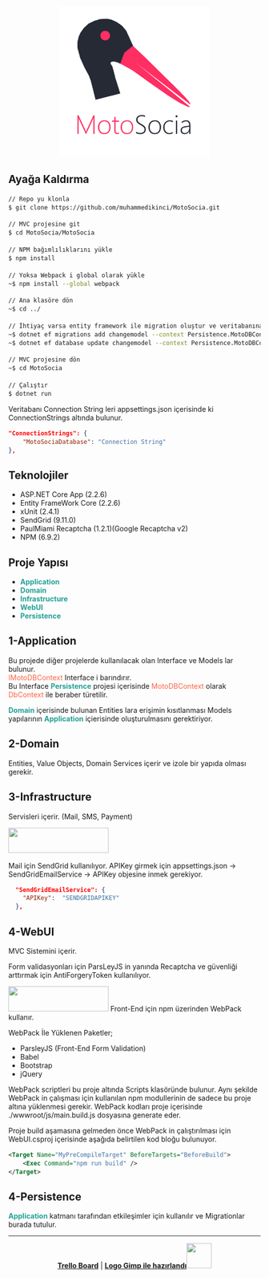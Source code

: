 <p align="center">
<img src="https://github.com/muhammedikinci/MotoSocia/blob/master/MotoSocia/wwwroot/img/motosocia-logo-with-text.png" width="300px" height="300px" />
</p>

## Ayağa Kaldırma
```sh
// Repo yu klonla
$ git clone https://github.com/muhammedikinci/MotoSocia.git

// MVC projesine git
$ cd MotoSocia/MotoSocia

// NPM bağımlılıklarını yükle
$ npm install

// Yoksa Webpack i global olarak yükle
~$ npm install --global webpack

// Ana klasöre dön
~$ cd ../

// İhtiyaç varsa entity framework ile migration oluştur ve veritabanına uygula
~$ dotnet ef migrations add changemodel --context Persistence.MotoDBContext --output-dir Migrations --project Persistence -s MotoSocia
~$ dotnet ef database update changemodel --context Persistence.MotoDBContext --project Persistence -s MotoSocia

// MVC projesine dön
~$ cd MotoSocia

// Çalıştır
$ dotnet run
```

Veritabanı Connection String leri appsettings.json içerisinde ki ConnectionStrings altında bulunur.
```json
"ConnectionStrings": {
    "MotoSociaDatabase": "Connection String"
},
```

## Teknolojiler
* ASP.NET Core App (2.2.6)
* Entity FrameWork Core (2.2.6)
* xUnit (2.4.1)
* SendGrid (9.11.0)
* PaulMiami Recaptcha (1.2.1)(Google Recaptcha v2)
* NPM (6.9.2)

## Proje Yapısı

* <b style="color: #239f95">Application</b>
* <b style="color: #239f95">Domain</b>
* <b style="color: #239f95">Infrastructure</b>
* <b style="color: #239f95">WebUI</b>
* <b style="color: #239f95">Persistence</b>

## 1-Application
<p>
Bu projede diğer projelerde kullanılacak olan Interface ve Models lar bulunur. <br>
<span style="color: tomato">IMotoDBContext</span> Interface i barındırır.<br>Bu Interface <b style="color: #239f95">Persistence</b> projesi içerisinde <span style="color: tomato">MotoDBContext</span> olarak <span style="color: tomato">DbContext</span> ile beraber türetilir.
</p> 
<p>
<b style="color: #239f95">Domain</b> içerisinde bulunan Entities lara erişimin kısıtlanması Models yapılarının <b style="color: #239f95">Application</b> içierisinde oluşturulmasını gerektiriyor.
</p>

## 2-Domain
Entities, Value Objects, Domain Services içerir ve izole bir yapıda olması gerekir.

## 3-Infrastructure
Servisleri içerir. (Mail, SMS, Payment)

<img src="https://sendgrid.com/brand/sg-twilio/sg-twilio-lockup.svg" width="200" height="50" />

Mail için SendGrid kullanılıyor. APIKey girmek için appsettings.json -> SendGridEmailService -> APIKey objesine inmek gerekiyor.
```json
  "SendGridEmailService": {
    "APIKey":  "SENDGRIDAPIKEY"
  },
```

## 4-WebUI
MVC Sistemini içerir. 

Form validasyonları için ParsLeyJS in yanında Recaptcha ve güvenliği arttırmak için AntiForgeryToken kullanılıyor.

<img src="https://webpack.js.org/e0b5805d423a4ec9473ee315250968b2.svg" width="200" height="50" />
Front-End için npm üzerinden WebPack kullanır.

WebPack İle Yüklenen Paketler;
* ParsleyJS (Front-End Form Validation)
* Babel
* Bootstrap
* jQuery

WebPack scriptleri bu proje altında Scripts klasöründe bulunur. Aynı şekilde WebPack in çalışması için kullanılan npm modullerinin de sadece bu proje altına yüklenmesi gerekir. WebPack kodları proje içerisinde ./wwwroot/js/main.build.js dosyasına generate eder.

Proje build aşamasına gelmeden önce WebPack in çalıştırılması için WebUI.csproj içerisinde aşağıda belirtilen kod bloğu bulunuyor.
```xml
<Target Name="MyPreCompileTarget" BeforeTargets="BeforeBuild">
    <Exec Command="npm run build" />
</Target>
```

## 4-Persistence
<b style="color: #239f95">Application</b> katmanı tarafından etkileşimler için kullanılır ve Migrationlar burada tutulur. 
<hr>
<p align="center">
    <a href="https://trello.com/b/NFdach5G/myaccount-component"><b>Trello Board</b></a>
    |
    <a href="https://www.gimp.org"><b>Logo Gimp ile hazırlandı</b><img src="https://www.gimp.org/images/frontpage/wilber-big.png" height="50px" width="50px" /></a>
</p>
